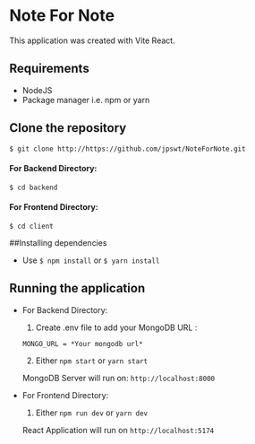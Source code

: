 # Note For Note

This application was created with Vite React.

## Requirements

- NodeJS
- Package manager i.e. npm or yarn

## Clone the repository

`$ git clone http://https://github.com/jpswt/NoteForNote.git`

#### For Backend Directory:

`$ cd backend`

#### For Frontend Directory:

`$ cd client`

##Installing dependencies

- Use `$ npm install` or `$ yarn install`

## Running the application

- For Backend Directory:

  1. Create .env file to add your MongoDB URL :

  `MONGO_URL = *Your mongodb url*`

  2. Either `npm start` or `yarn start`

  MongoDB Server will run on: `http://localhost:8000`

- For Frontend Directory:

  1. Either `npm run dev` or `yarn dev`

  React Application will run on `http://localhost:5174`
